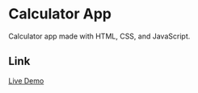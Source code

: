# Calculator App
Calculator app made with HTML, CSS, and JavaScript.

## Link
[Live Demo](https://paulilay.github.io/Calculator/)

